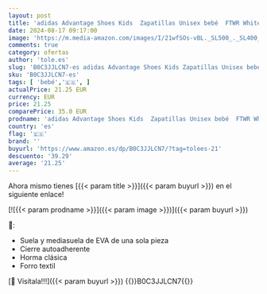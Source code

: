 ```yaml
---
layout: post
title: 'adidas Advantage Shoes Kids  Zapatillas Unisex bebé  FTWR White/FTWR White/Grey One  25 EU'
date: 2024-08-17 09:17:00
image: 'https://m.media-amazon.com/images/I/21wfSOs-vBL._SL500_._SL400_.jpg'
comments: true
category: ofertas
author: 'tole.es'
slug: 'B0C3JJLCN7-es adidas Advantage Shoes Kids Zapatillas Unisex bebé FTWR...'
sku: 'B0C3JJLCN7-es'
tags: [ 'bebé','🇪🇸', ]
actualPrice: 21.25 EUR
currency: EUR
price: 21.25
comparePrice: 35.0 EUR
prodname: 'adidas Advantage Shoes Kids  Zapatillas Unisex bebé  FTWR White/FTWR White/Grey One  25 EU'
country: 'es'
flag: '🇪🇸'
brand: ''
buyurl: 'https://www.amazon.es/dp/B0C3JJLCN7/?tag=tolees-21'
descuento: '39.29'
average: '21.25'
---
```


Ahora mismo tienes [{{< param title >}}]({{< param buyurl >}}) en el siguiente enlace!

[![{{< param prodname >}}]({{< param image >}})]({{< param buyurl >}})

🔎:

- Suela y mediasuela de EVA de una sola pieza
- Cierre autoadherente
- Horma clásica
- Forro textil

[🛒 Visítala!!!]({{< param buyurl >}})
{{<world>}}B0C3JJLCN7{{</world>}}
